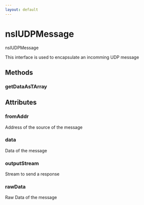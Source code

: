 ```yaml
---
layout: default
---
```


# nsIUDPMessage #
  
nsIUDPMessage  
  
This interface is used to encapsulate an incomming UDP message  
  

## Methods ##

### getDataAsTArray ###

## Attributes ##

### fromAddr ###
  
Address of the source of the message  
  

### data ###
  
Data of the message  
  

### outputStream ###
  
Stream to send a response  
  

### rawData ###
  
Raw Data of the message  
  
